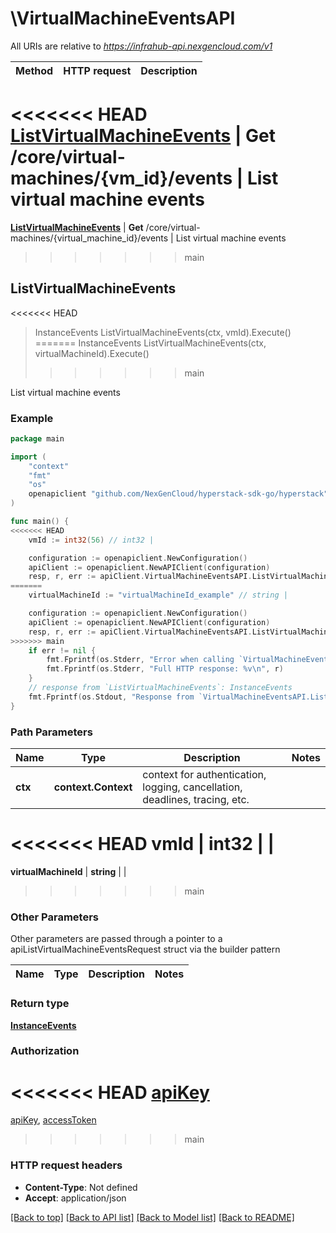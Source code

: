 # \VirtualMachineEventsAPI

All URIs are relative to *https://infrahub-api.nexgencloud.com/v1*

Method | HTTP request | Description
------------- | ------------- | -------------
<<<<<<< HEAD
[**ListVirtualMachineEvents**](VirtualMachineEventsAPI.md#ListVirtualMachineEvents) | **Get** /core/virtual-machines/{vm_id}/events | List virtual machine events
=======
[**ListVirtualMachineEvents**](VirtualMachineEventsAPI.md#ListVirtualMachineEvents) | **Get** /core/virtual-machines/{virtual_machine_id}/events | List virtual machine events
>>>>>>> main



## ListVirtualMachineEvents

<<<<<<< HEAD
> InstanceEvents ListVirtualMachineEvents(ctx, vmId).Execute()
=======
> InstanceEvents ListVirtualMachineEvents(ctx, virtualMachineId).Execute()
>>>>>>> main

List virtual machine events



### Example

```go
package main

import (
	"context"
	"fmt"
	"os"
	openapiclient "github.com/NexGenCloud/hyperstack-sdk-go/hyperstack"
)

func main() {
<<<<<<< HEAD
	vmId := int32(56) // int32 | 

	configuration := openapiclient.NewConfiguration()
	apiClient := openapiclient.NewAPIClient(configuration)
	resp, r, err := apiClient.VirtualMachineEventsAPI.ListVirtualMachineEvents(context.Background(), vmId).Execute()
=======
	virtualMachineId := "virtualMachineId_example" // string | 

	configuration := openapiclient.NewConfiguration()
	apiClient := openapiclient.NewAPIClient(configuration)
	resp, r, err := apiClient.VirtualMachineEventsAPI.ListVirtualMachineEvents(context.Background(), virtualMachineId).Execute()
>>>>>>> main
	if err != nil {
		fmt.Fprintf(os.Stderr, "Error when calling `VirtualMachineEventsAPI.ListVirtualMachineEvents``: %v\n", err)
		fmt.Fprintf(os.Stderr, "Full HTTP response: %v\n", r)
	}
	// response from `ListVirtualMachineEvents`: InstanceEvents
	fmt.Fprintf(os.Stdout, "Response from `VirtualMachineEventsAPI.ListVirtualMachineEvents`: %v\n", resp)
}
```

### Path Parameters


Name | Type | Description  | Notes
------------- | ------------- | ------------- | -------------
**ctx** | **context.Context** | context for authentication, logging, cancellation, deadlines, tracing, etc.
<<<<<<< HEAD
**vmId** | **int32** |  | 
=======
**virtualMachineId** | **string** |  | 
>>>>>>> main

### Other Parameters

Other parameters are passed through a pointer to a apiListVirtualMachineEventsRequest struct via the builder pattern


Name | Type | Description  | Notes
------------- | ------------- | ------------- | -------------


### Return type

[**InstanceEvents**](InstanceEvents.md)

### Authorization

<<<<<<< HEAD
[apiKey](../README.md#apiKey)
=======
[apiKey](../README.md#apiKey), [accessToken](../README.md#accessToken)
>>>>>>> main

### HTTP request headers

- **Content-Type**: Not defined
- **Accept**: application/json

[[Back to top]](#) [[Back to API list]](../README.md#documentation-for-api-endpoints)
[[Back to Model list]](../README.md#documentation-for-models)
[[Back to README]](../README.md)

